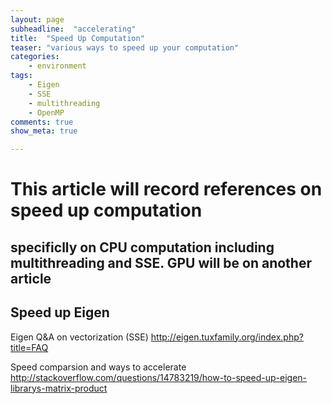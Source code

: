 ```yaml
---
layout: page
subheadline:  "accelerating"
title:  "Speed Up Computation"
teaser: "various ways to speed up your computation"
categories:
    - environment
tags:
    - Eigen
    - SSE
    - multithreading
    - OpenMP
comments: true
show_meta: true

---
```

# This article will record references on speed up computation
## specificlly on CPU computation including multithreading and SSE. GPU will be on another article


## Speed up Eigen

Eigen Q&A on vectorization (SSE)
http://eigen.tuxfamily.org/index.php?title=FAQ

Speed comparsion and ways to accelerate
http://stackoverflow.com/questions/14783219/how-to-speed-up-eigen-librarys-matrix-product
